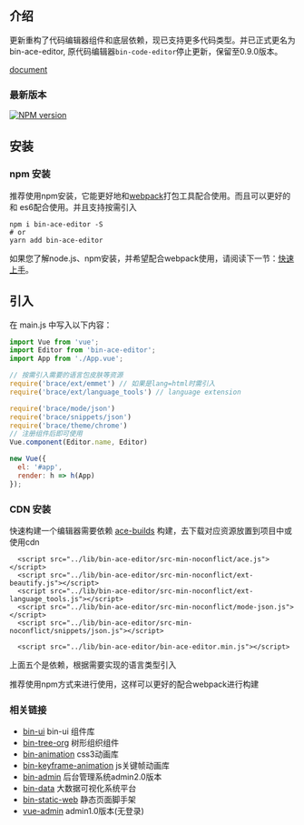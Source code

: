 ## 介绍

更新重构了代码编辑器组件和底层依赖，现已支持更多代码类型。并已正式更名为bin-ace-editor,
原代码编辑器`bin-code-editor`停止更新，保留至0.9.0版本。

[document](https://wangbin3162.gitee.io/bin-ace-editor/)

### 最新版本

[![NPM version](https://img.shields.io/npm/v/bin-ace-editor.svg)](https://www.npmjs.com/package/bin-ace-editor)

## 安装

### npm 安装

推荐使用npm安装，它能更好地和[webpack](https://webpack.js.org/)打包工具配合使用。而且可以更好的和
es6配合使用。并且支持按需引入

```shell
npm i bin-ace-editor -S
# or 
yarn add bin-ace-editor
```

如果您了解node.js、npm安装，并希望配合webpack使用，请阅读下一节：[快速上手](/#/start)。

## 引入

在 main.js 中写入以下内容：

```javascript
import Vue from 'vue';
import Editor from 'bin-ace-editor';
import App from './App.vue';

// 按需引入需要的语言包皮肤等资源
require('brace/ext/emmet') // 如果是lang=html时需引入
require('brace/ext/language_tools') // language extension

require('brace/mode/json')
require('brace/snippets/json')
require('brace/theme/chrome')
// 注册组件后即可使用
Vue.component(Editor.name, Editor)

new Vue({
  el: '#app',
  render: h => h(App)
});
```

### CDN 安装

快速构建一个编辑器需要依赖 [ace-builds](https://github.com/ajaxorg/ace-builds/) 构建，去下载对应资源放置到项目中或使用cdn

```
  <script src="../lib/bin-ace-editor/src-min-noconflict/ace.js"></script>
  <script src="../lib/bin-ace-editor/src-min-noconflict/ext-beautify.js"></script>
  <script src="../lib/bin-ace-editor/src-min-noconflict/ext-language_tools.js"></script>
  <script src="../lib/bin-ace-editor/src-min-noconflict/mode-json.js"></script>
  <script src="../lib/bin-ace-editor/src-min-noconflict/snippets/json.js"></script>

  <script src="../lib/bin-ace-editor/bin-ace-editor.min.js"></script>
```

上面五个是依赖，根据需要实现的语言类型引入


推荐使用npm方式来进行使用，这样可以更好的配合webpack进行构建

### 相关链接

- [bin-ui](https://github.com/wangbin3162/bin-ui/) bin-ui 组件库
- [bin-tree-org](https://github.com/wangbin3162/bin-tree-org/) 树形组织组件
- [bin-animation](https://github.com/wangbin3162/bin-animation/) css3动画库
- [bin-keyframe-animation](https://github.com/wangbin3162/bin-keyframe-animation/) js关键帧动画库
- [bin-admin](https://github.com/wangbin3162/bin-admin/) 后台管理系统admin2.0版本
- [bin-data](https://github.com/wangbin3162/bin-data/) 大数据可视化系统平台
- [bin-static-web](https://github.com/wangbin3162/bin-static-web/) 静态页面脚手架
- [vue-admin](https://github.com/wangbin3162/vue-admin/) admin1.0版本(无登录)
